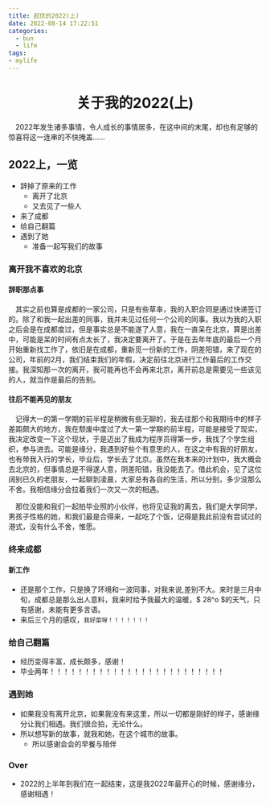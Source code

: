 ```yaml
---
title: 起伏的2022(上)
date: 2022-08-14 17:22:51
categories:
  - bun
  - life
tags: 
- mylife
---
```


<center> <h1>关于我的2022(上)</h1> </center>

<p>
&ensp;&ensp;2022年发生诸多事情，令人成长的事情居多，在这中间的末尾，却也有足够的惊喜将这一连串的不快掩盖......
</p>

<!-- more -->

## 2022上，一览 
- 辞掉了原来的工作 
  - 离开了北京
  - 又去见了一些人
- 来了成都
- 给自己翻篇
- 遇到了她
  - 准备一起写我们的故事

### 离开我不喜欢的北京
#### 辞职那点事
<p>
&ensp;&ensp;其实之前也算是成都的一家公司，只是有些草率，我的入职合同是通过快递签订的。除了和我一起出差的同事，我并未见过任何一个公司的同事。我以为我的入职之后会是在成都度过，但是事实总是不能遂了人意，我在一直呆在北京，算是出差中，可能是呆的时间有点太长了，我决定要离开了。于是在去年年底的最后一个月开始重新找工作了，依旧是在成都，重新觅一份新的工作，阴差阳错，来了现在的公司，年前的2月，我们结束我们的年假，决定前往北京进行工作最后的工作交接。我深知那一次的离开，我可能再也不会再来北京，离开前总是需要见一些该见的人，就当作是最后的告别。
</p>

#### 往后不能再见的朋友
<p>
&ensp;&ensp;记得大一的第一学期的前半程是稍微有些无聊的，我去往那个和我期待中的样子差距颇大的地方，我在颓废中度过了大一第一学期的前半程，可能是接受了现实，我决定改变一下这个现状，于是迈出了我成为程序员得第一步，我找了个学生组织，参与进去。可能是缘分，我遇到好些个有意思的人，在这之中有我的好朋友，也有带我入行的学长，毕业后，学长去了北京。虽然在我本来的计划中，我大概会去北京的，但事情总是不得遂人意，阴差阳错，我没能去了。借此机会，见了这位阔别已久的老朋友，一起聊到凌晨，大家总有各自的生活，所以分别，多少没那么不舍。我相信缘分会拉着我们一次又一次的相遇。
</p>

<p>
&ensp;&ensp;那位没能和我们一起拍毕业照的小伙伴，也将见证我的离去，我们是大学同学，男孩子性格的她，和我们最是合得来，一起吃了个饭，记得是我此前没有尝试过的港式，没有什么不舍，惟愿。
</p>

### 终来成都 
#### 新工作
- 还是那个工作，只是换了环境和一波同事，对我来说,差别不大。来时是三月中旬，成都总是那么出人意料，我来时给予我最大的温暖，$ 28^o $的天气，只有感谢，未能有更多言语。
- 来后三个月的感叹，<code>我好菜呀！！！！！！！</code>


### 给自己翻篇
- 经历变得丰富，成长颇多，感谢！
- 毕业两年！！！！！！！！！！！！！！！！！！！！！！！！！


### 遇到她
- 如果我没有离开北京，如果我没有来这里，所以一切都是刚好的样子，感谢缘分让我们相遇。我们很合拍，无论什么。
- 所以想写新的故事，就我和她，在这个城市的故事。
  - 所以感谢会会的早餐与陪伴


### Over 
- 2022的上半年到我们在一起结束，这是我2022年最开心的时候，感谢缘分，感谢相遇！
